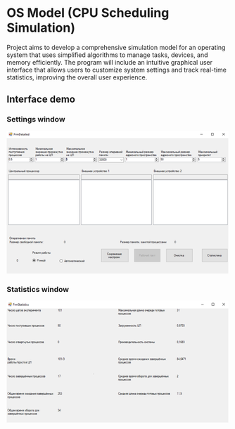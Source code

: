 # OS Model (CPU Scheduling Simulation)
Project aims to develop a comprehensive simulation model for an operating system that uses simplified algorithms to manage tasks, devices, and memory efficiently. The program will include an intuitive graphical user interface that allows users to customize system settings and track real-time statistics, improving the overall user experience.

## Interface demo

### Settings window
![Settings window](readme-settings.png)

### Statistics window
![Statistics window](readme-statistics.png)
